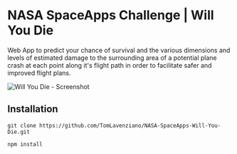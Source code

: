 # NASA SpaceApps Challenge | Will You Die
Web App to predict your chance of survival and the various dimensions and levels of estimated damage to the surrounding area of a potential plane crash at each point along it's flight path in order to facilitate safer and improved flight plans.

![Will You Die - Screenshot](https://api-2017.spaceappschallenge.org/team-photos/v4Wd2pKqmCKnZab66hDe3xuQuyU=/3734/width-800/)

## Installation
`git clone https://github.com/TomLavenziano/NASA-SpaceApps-Will-You-Die.git`

`npm install`
